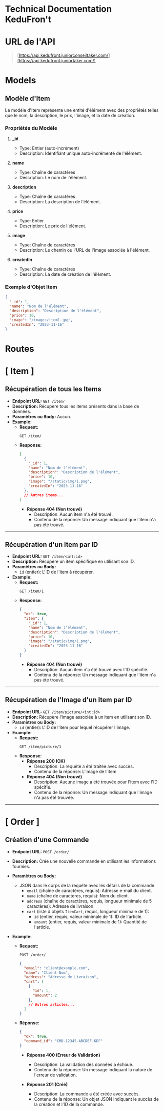 # Technical Documentation KeduFron't

# URL de l'API

> [https://api.kedufront.juniorconseiltaker.com/](https://api.kedufront.juniortaker.com/)

# Models

## Modèle d'Item

Le modèle d'Item représente une entité d'élément avec des propriétés telles que le nom, la description, le prix, l'image, et la date de création.

### Propriétés du Modèle

1. **_id**
   - Type: Entier (auto-incrément)
   - Description: Identifiant unique auto-incrémenté de l'élément.

2. **name**
   - Type: Chaîne de caractères
   - Description: Le nom de l'élément.

3. **description**
   - Type: Chaîne de caractères
   - Description: La description de l'élément.

4. **price**
   - Type: Entier
   - Description: Le prix de l'élément.

5. **image**
   - Type: Chaîne de caractères
   - Description: Le chemin ou l'URL de l'image associée à l'élément.

6. **createdIn**
   - Type: Chaîne de caractères
   - Description: La date de création de l'élément.

### Exemple d'Objet Item

```json
{
  "_id": 1,
  "name": "Nom de l'élément",
  "description": "Description de l'élément",
  "price": 10,
  "image": "/images/item1.jpg",
  "createdIn": "2023-11-16"
}
```

# Routes

# [ Item ]

## Récupération de tous les Items

- **Endpoint URL:** `GET /item/`
- **Description:** Récupère tous les items présents dans la base de données.
- **Paramètres ou Body:** Aucun.
- **Example:**
  - **Request:**
    ```http
    GET /item/
    ```
  - **Response:**
    ```json
    [
      {
        "_id": 1,
        "name": "Nom de l'élément",
        "description": "Description de l'élément",
        "price": 10,
        "image": "/static/img/1.png",
        "createdIn": "2023-11-16"
      },
      // Autres items...
    ]
    ```
    - **Réponse 404 (Non trouvé)**
      - Description: Aucun item n'a été trouvé.
      - Contenu de la réponse: Un message indiquant que l'item n'a pas été trouvé.

---

## Récupération d'un Item par ID

- **Endpoint URL:** `GET /item/<int:id>`
- **Description:** Récupère un item spécifique en utilisant son ID.
- **Paramètres ou Body:**
  - `id` (entier): L'ID de l'item à récupérer.
- **Example:**
  - **Request:**
    ```http
    GET /item/1
    ```
  - **Response:**
    ```json
    {
      "ok": true,
      "item": {
        "_id": 1,
        "name": "Nom de l'élément",
        "description": "Description de l'élément",
        "price": 10,
        "image": "/static/img/1.png",
        "createdIn": "2023-11-16"
      }
    }
    ```
    - **Réponse 404 (Non trouvé)**
      - Description: Aucun item n'a été trouvé avec l'ID spécifié.
      - Contenu de la réponse: Un message indiquant que l'item n'a pas été trouvé.

---

## Récupération de l'Image d'un Item par ID

- **Endpoint URL:** `GET /item/picture/<int:id>`
- **Description:** Récupère l'image associée à un item en utilisant son ID.
- **Paramètres ou Body:**
  - `id` (entier): L'ID de l'item pour lequel récupérer l'image.
- **Example:**
  - **Request:**
    ```http
    GET /item/picture/1
    ```
  - **Response:**
    - **Réponse 200 (OK)**
      - Description: La requête a été traitée avec succès.
      - Contenu de la réponse: L'image de l'item.
    - **Réponse 404 (Non trouvé)**
      - Description: Aucune image a été trouvée pour l'item avec l'ID spécifié.
      - Contenu de la réponse: Un message indiquant que l'image n'a pas été trouvée.

---

# [ Order ]


## Création d'une Commande

- **Endpoint URL:** `POST /order/`
- **Description:** Crée une nouvelle commande en utilisant les informations fournies.
- **Paramètres ou Body:**
  - JSON dans le corps de la requête avec les détails de la commande.
    - `email` (chaîne de caractères, requis): Adresse e-mail du client.
    - `name` (chaîne de caractères, requis): Nom du client.
    - `address` (chaîne de caractères, requis, longueur minimale de 5 caractères): Adresse de livraison.
    - `cart` (liste d'objets `ItemCart`, requis, longueur minimale de 1):
      - `id` (entier, requis, valeur minimale de 1): ID de l'article.
      - `amount` (entier, requis, valeur minimale de 1): Quantité de l'article.

- **Example:**
  - **Request:**
    ```http
    POST /order/
    ```
    ```json
    {
      "email": "client@example.com",
      "name": "Client Nom",
      "address": "Adresse de Livraison",
      "cart": [
        {
          "id": 1,
          "amount": 2
        },
        // Autres articles...
      ]
    }
    ```
  - **Réponse:**
    ```json
    {
      "ok": true,
      "command_id": "CMD-12345-ABCDEF-KDF"
    }
    ```

    - **Réponse 400 (Erreur de Validation)**
      - Description: La validation des données a échoué.
      - Contenu de la réponse: Un message indiquant la nature de l'erreur de validation.

    - **Réponse 201 (Créé)**
      - Description: La commande a été créée avec succès.
      - Contenu de la réponse: Un objet JSON indiquant le succès de la création et l'ID de la commande.

